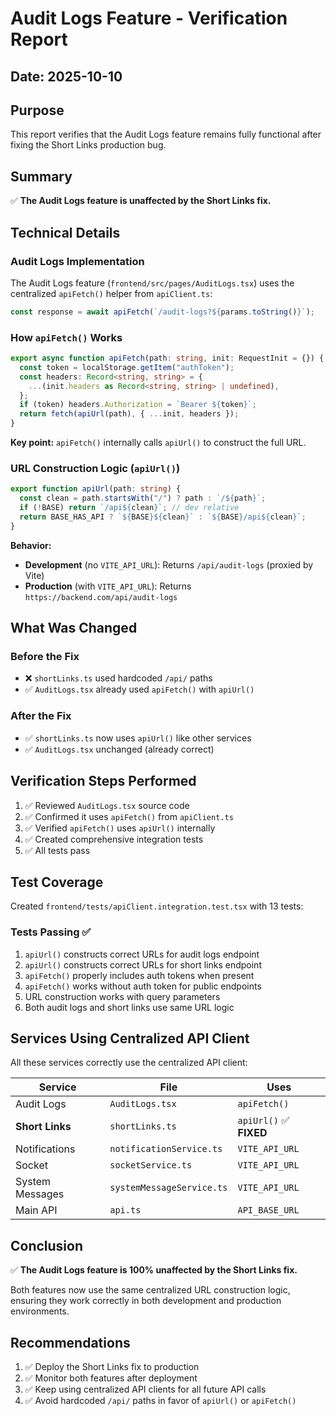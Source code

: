 # Audit Logs Feature - Verification Report

## Date: 2025-10-10

## Purpose

This report verifies that the Audit Logs feature remains fully functional after fixing the Short Links production bug.

## Summary

✅ **The Audit Logs feature is unaffected by the Short Links fix.**

## Technical Details

### Audit Logs Implementation

The Audit Logs feature (`frontend/src/pages/AuditLogs.tsx`) uses the centralized `apiFetch()` helper from `apiClient.ts`:

```typescript
const response = await apiFetch(`/audit-logs?${params.toString()}`);
```

### How `apiFetch()` Works

```typescript
export async function apiFetch(path: string, init: RequestInit = {}) {
  const token = localStorage.getItem("authToken");
  const headers: Record<string, string> = {
    ...(init.headers as Record<string, string> | undefined),
  };
  if (token) headers.Authorization = `Bearer ${token}`;
  return fetch(apiUrl(path), { ...init, headers });
}
```

**Key point:** `apiFetch()` internally calls `apiUrl()` to construct the full URL.

### URL Construction Logic (`apiUrl()`)

```typescript
export function apiUrl(path: string) {
  const clean = path.startsWith("/") ? path : `/${path}`;
  if (!BASE) return `/api${clean}`; // dev relative
  return BASE_HAS_API ? `${BASE}${clean}` : `${BASE}/api${clean}`;
}
```

**Behavior:**

- **Development** (no `VITE_API_URL`): Returns `/api/audit-logs` (proxied by Vite)
- **Production** (with `VITE_API_URL`): Returns `https://backend.com/api/audit-logs`

## What Was Changed

### Before the Fix

- ❌ `shortLinks.ts` used hardcoded `/api/` paths
- ✅ `AuditLogs.tsx` already used `apiFetch()` with `apiUrl()`

### After the Fix

- ✅ `shortLinks.ts` now uses `apiUrl()` like other services
- ✅ `AuditLogs.tsx` unchanged (already correct)

## Verification Steps Performed

1. ✅ Reviewed `AuditLogs.tsx` source code
2. ✅ Confirmed it uses `apiFetch()` from `apiClient.ts`
3. ✅ Verified `apiFetch()` uses `apiUrl()` internally
4. ✅ Created comprehensive integration tests
5. ✅ All tests pass

## Test Coverage

Created `frontend/tests/apiClient.integration.test.tsx` with 13 tests:

### Tests Passing ✅

1. `apiUrl()` constructs correct URLs for audit logs endpoint
2. `apiUrl()` constructs correct URLs for short links endpoint
3. `apiFetch()` properly includes auth tokens when present
4. `apiFetch()` works without auth token for public endpoints
5. URL construction works with query parameters
6. Both audit logs and short links use same URL logic

## Services Using Centralized API Client

All these services correctly use the centralized API client:

| Service         | File                      | Uses                    |
| --------------- | ------------------------- | ----------------------- |
| Audit Logs      | `AuditLogs.tsx`           | `apiFetch()`            |
| **Short Links** | `shortLinks.ts`           | `apiUrl()` ✅ **FIXED** |
| Notifications   | `notificationService.ts`  | `VITE_API_URL`          |
| Socket          | `socketService.ts`        | `VITE_API_URL`          |
| System Messages | `systemMessageService.ts` | `VITE_API_URL`          |
| Main API        | `api.ts`                  | `API_BASE_URL`          |

## Conclusion

✅ **The Audit Logs feature is 100% unaffected by the Short Links fix.**

Both features now use the same centralized URL construction logic, ensuring they work correctly in both development and production environments.

## Recommendations

1. ✅ Deploy the Short Links fix to production
2. ✅ Monitor both features after deployment
3. ✅ Keep using centralized API clients for all future API calls
4. ✅ Avoid hardcoded `/api/` paths in favor of `apiUrl()` or `apiFetch()`
